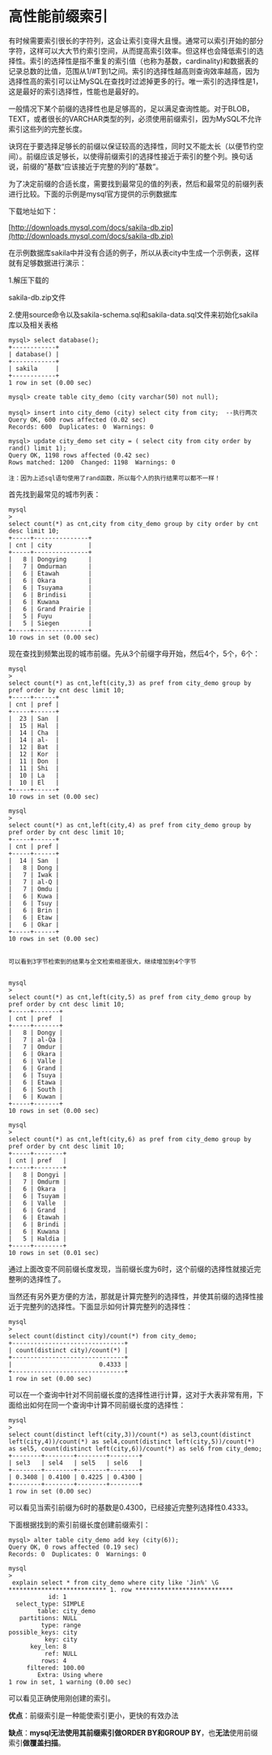 # **高性能前缀索引**

有时候需要索引很长的字符列，这会让索引变得大且慢。通常可以索引开始的部分字符，这样可以大大节约索引空间，从而提高索引效率。但这样也会降低索引的选择性。索引的选择性是指不重复的索引值（也称为基数，cardinality\)和数据表的记录总数的比值，范围从1/\#T到1之间。索引的选择性越高则查询效率越高，因为选择性高的索引可以让MySQL在查找时过滤掉更多的行。唯一索引的选择性是1，这是最好的索引选择性，性能也是最好的。

一般情况下某个前缀的选择性也是足够高的，足以满足查询性能。对于BLOB，TEXT，或者很长的VARCHAR类型的列，必须使用前缀索引，因为MySQL不允许索引这些列的完整长度。

诀窍在于要选择足够长的前缀以保证较高的选择性，同时又不能太长（以便节约空间）。前缀应该足够长，以使得前缀索引的选择性接近于索引的整个列。换句话说，前缀的”基数“应该接近于完整的列的”基数“。

为了决定前缀的合适长度，需要找到最常见的值的列表，然后和最常见的前缀列表进行比较。下面的示例是mysql官方提供的示例数据库

下载地址如下：

[http://downloads.mysql.com/docs/sakila-db.zip](http://downloads.mysql.com/docs/sakila-db.zip)

在示例数据库sakila中并没有合适的例子，所以从表city中生成一个示例表，这样就有足够数据进行演示：

1.解压下载的

sakila-db.zip文件

2.使用source命令以及sakila-schema.sql和sakila-data.sql文件来初始化sakila库以及相关表格

```
mysql> select database();                                                           
+------------+
| database() |
+------------+
| sakila     |
+------------+
1 row in set (0.00 sec)

mysql> create table city_demo (city varchar(50) not null);                          

mysql> insert into city_demo (city) select city from city;  --执行两次
Query OK, 600 rows affected (0.02 sec)
Records: 600  Duplicates: 0  Warnings: 0

mysql> update city_demo set city = ( select city from city order by rand() limit 1);
Query OK, 1198 rows affected (0.42 sec)
Rows matched: 1200  Changed: 1198  Warnings: 0

注：因为上述sql语句使用了rand函数，所以每个人的执行结果可以都不一样！
```

首先找到最常见的城市列表：

```
mysql
>
select count(*) as cnt,city from city_demo group by city order by cnt desc limit 10;
+-----+---------------+
| cnt | city          |
+-----+---------------+
|   8 | Dongying      |
|   7 | Omdurman      |
|   6 | Etawah        |
|   6 | Okara         |
|   6 | Tsuyama       |
|   6 | Brindisi      |
|   6 | Kuwana        |
|   6 | Grand Prairie |
|   5 | Fuyu          |
|   5 | Siegen        |
+-----+---------------+
10 rows in set (0.00 sec)
```

现在查找到频繁出现的城市前缀。先从3个前缀字母开始，然后4个，5个，6个：

```
mysql
>
select count(*) as cnt,left(city,3) as pref from city_demo group by pref order by cnt desc limit 10;
+-----+------+
| cnt | pref |
+-----+------+
|  23 | San  |
|  15 | Hal  |
|  14 | Cha  |
|  14 | al-  |
|  12 | Bat  |
|  12 | Kor  |
|  11 | Don  |
|  11 | Shi  |
|  10 | La   |
|  10 | El   |
+-----+------+
10 rows in set (0.00 sec)
```

```
mysql
>
select count(*) as cnt,left(city,4) as pref from city_demo group by pref order by cnt desc limit 10;
+-----+------+
| cnt | pref |
+-----+------+
|  14 | San  |
|   8 | Dong |
|   7 | Iwak |
|   7 | al-Q |
|   7 | Omdu |
|   6 | Kuwa |
|   6 | Tsuy |
|   6 | Brin |
|   6 | Etaw |
|   6 | Okar |
+-----+------+
10 rows in set (0.00 sec)


可以看到3字节检索到的结果与全文检索相差很大，继续增加到4个字节


mysql
>
select count(*) as cnt,left(city,5) as pref from city_demo group by pref order by cnt desc limit 10;
+-----+-------+
| cnt | pref  |
+-----+-------+
|   8 | Dongy |
|   7 | al-Qa |
|   7 | Omdur |
|   6 | Okara |
|   6 | Valle |
|   6 | Grand |
|   6 | Tsuya |
|   6 | Etawa |
|   6 | South |
|   6 | Kuwan |
+-----+-------+
10 rows in set (0.00 sec)
```

```
mysql
>
select count(*) as cnt,left(city,6) as pref from city_demo group by pref order by cnt desc limit 10;
+-----+--------+
| cnt | pref   |
+-----+--------+
|   8 | Dongyi |
|   7 | Omdurm |
|   6 | Okara  |
|   6 | Tsuyam |
|   6 | Valle  |
|   6 | Grand  |
|   6 | Etawah |
|   6 | Brindi |
|   6 | Kuwana |
|   5 | Haldia |
+-----+--------+
10 rows in set (0.01 sec)
```

通过上面改变不同前缀长度发现，当前缀长度为6时，这个前缀的选择性就接近完整咧的选择性了。

当然还有另外更方便的方法，那就是计算完整列的选择性，并使其前缀的选择性接近于完整列的选择性。下面显示如何计算完整列的选择性：

```
mysql
>
select count(distinct city)/count(*) from city_demo;
+-------------------------------+
| count(distinct city)/count(*) |
+-------------------------------+
|                        0.4333 |
+-------------------------------+
1 row in set (0.00 sec)
```

可以在一个查询中针对不同前缀长度的选择性进行计算，这对于大表非常有用，下面给出如何在同一个查询中计算不同前缀长度的选择性：

```
mysql
>
select count(distinct left(city,3))/count(*) as sel3,count(distinct left(city,4))/count(*) as sel4,count(distinct left(city,5))/count(*) as sel5, count(distinct left(city,6))/count(*) as sel6 from city_demo;  
+--------+--------+--------+--------+
| sel3   | sel4   | sel5   | sel6   |
+--------+--------+--------+--------+
| 0.3408 | 0.4100 | 0.4225 | 0.4300 |
+--------+--------+--------+--------+
1 row in set (0.00 sec)
```

可以看见当索引前缀为6时的基数是0.4300，已经接近完整列选择性0.4333。

下面根据找到的索引前缀长度创建前缀索引：

```
mysql> alter table city_demo add key (city(6));
Query OK, 0 rows affected (0.19 sec)
Records: 0  Duplicates: 0  Warnings: 0
```

```
mysql
>
 explain select * from city_demo where city like 'Jin%' \G
*************************** 1. row ***************************
           id: 1
  select_type: SIMPLE
        table: city_demo
   partitions: NULL
         type: range
possible_keys: city
          key: city
      key_len: 8
          ref: NULL
         rows: 4
     filtered: 100.00
        Extra: Using where
1 row in set, 1 warning (0.00 sec)
```

可以看见正确使用刚创建的索引。

**优点**：前缀索引是一种能使索引更小，更快的有效办法

**缺点**：**mysql无法使用其前缀索引做ORDER BY和GROUP BY**，也**无法**使用前缀索引**做覆盖扫描**。

